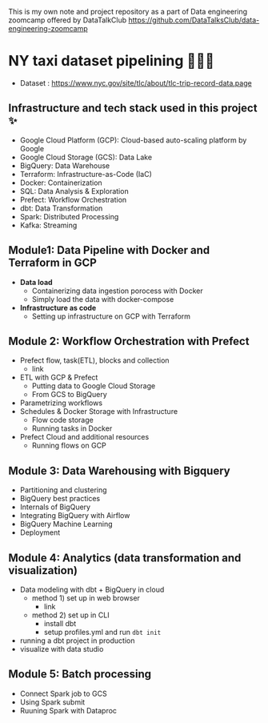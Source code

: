 This is my own note and project repository as a part of Data engineering zoomcamp offered by DataTalkClub https://github.com/DataTalksClub/data-engineering-zoomcamp
# NY taxi dataset pipelining 👩🏻‍🔧
* Dataset : https://www.nyc.gov/site/tlc/about/tlc-trip-record-data.page

## Infrastructure and tech stack used in this project ✨
* Google Cloud Platform (GCP): Cloud-based auto-scaling platform by Google
* Google Cloud Storage (GCS): Data Lake
* BigQuery: Data Warehouse
* Terraform: Infrastructure-as-Code (IaC)
* Docker: Containerization
* SQL: Data Analysis & Exploration
* Prefect: Workflow Orchestration
* dbt: Data Transformation
* Spark: Distributed Processing
* Kafka: Streaming


## Module1: Data Pipeline with Docker and Terraform in GCP 
* **Data load**
  - Containerizing data ingestion porocess with Docker
  - Simply load the data with docker-compose
* **Infrastructure as code**
  - Setting up infrastructure on GCP with Terraform
  

## Module 2: Workflow Orchestration with Prefect
  * Prefect flow, task(ETL), blocks and collection
    * link
  * ETL with GCP & Prefect
    * Putting data to Google Cloud Storage
    *  From GCS to BigQuery
  * Parametrizing workflows
  * Schedules & Docker Storage with Infrastructure
    * Flow code storage
    * Running tasks in Docker
  * Prefect Cloud and additional resources
    * Running flows on GCP

## Module 3: Data Warehousing with Bigquery
  * Partitioning and clustering
  * BigQuery best practices
  * Internals of BigQuery
  * Integrating BigQuery with Airflow
  * BigQuery Machine Learning
  * Deployment
  
## Module 4: Analytics (data transformation and visualization)
  * Data modeling with dbt + BigQuery in cloud
    * method 1) set up in web browser
      * link 
    * method 2) set up in CLI
      * install dbt
      * setup profiles.yml and run `dbt init`
  * running a dbt project in production
  * visualize with data studio 
  
## Module 5: Batch processing
  * Connect Spark job to GCS
  * Using Spark submit
  * Ruuning Spark with Dataproc
